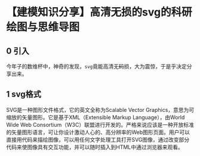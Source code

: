 # 【建模知识分享】高清无损的svg的科研绘图与思维导图

## 0 引入

今年子的数维杯中，神奇的发现，```svg```竟能高清无~~码~~损，大为震惊，于是乎决定分享出来。

## 1 svg格式

SVG是一种图形文件格式，它的英文全称为Scalable Vector Graphics，意思为可缩放的矢量图形。它是基于XML（Extensible Markup Language），由World Wide Web Consortium（W3C）联盟进行开发的。严格来说应该是一种开放标准的矢量图形语言，可让你设计激动人心的、高分辨率的Web图形页面。用户可以直接用代码来描绘图像，可以用任何文字处理工具打开SVG图像，通过改变部分代码来使图像具有交互功能，并可以随时插入到HTML中通过浏览器来观看。